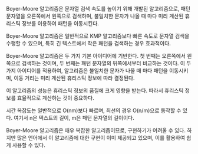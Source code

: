 Boyer-Moore 알고리즘은 문자열 검색 속도를 높이기 위해 개발된 알고리즘으로, 패턴 문자열을 오른쪽에서 왼쪽으로 검색하며, 불일치한 문자가 나올 때 마다 미리 계산된 휴리스틱 정보를 이용하여 패턴을 이동시킨다.

Boyer-Moore 알고리즘은 일반적으로 KMP 알고리즘보다 빠른 속도로 문자열 검색을 수행할 수 있으며, 특히 긴 텍스트에서 작은 패턴을 검색하는 경우 효과적이다.

Boyer-Moore 알고리즘은 두 가지 기본 아이디어에 기반한다.
첫 번째는 오른쪽에서 왼쪽으로 검색하는 것이며, 두 번째는 패턴 문자열의 뒤쪽에서부터 비교하는 것이다. 이 두가지 아이디어를 적용하여, 알고리즘은 불일치한 문자가 나올 때 마다 패턴을 이동시키며, 이동 거리는 미리 계산된 휴리스틱 정보에 따라 결정된다.

이 알고리즘의 성능은 휴리스틱 정보의 품질에 크게 영향을 받는다. 따라서 휴리스틱 정보를 효율적으로 계산하는 것이 중요하다.

시간 복잡도는 일반적으로 O(nm)보다 빠르며, 최선의 경우 O(n/m)으로 동작할 수 있다. 여기서 n은 텍스트의 길이, m은 패턴 문자열의 길이이다.

Boyer-Moore 알고리즘은 매우 복잡한 알고리즘이므로, 구현하기가 어려울 수 있다.
하지만 많은 언어에서 이 알고리즘에 대한 구현이 이미 제공되고 있으며, 이를 활용하여 쉽게 사용할 수 있다.